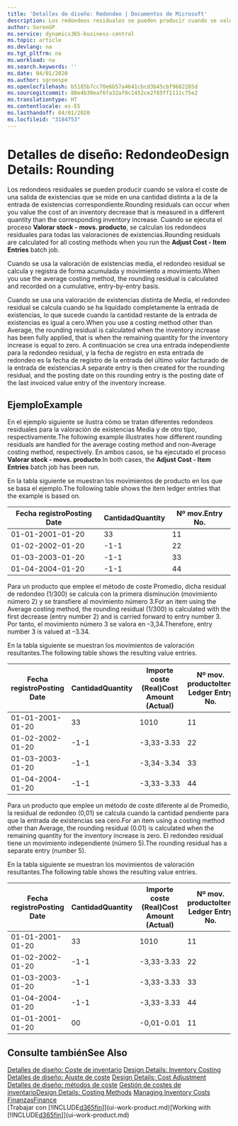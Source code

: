 ```yaml
---
title: 'Detalles de diseño: Redondeo | Documentos de Microsoft'
description: Los redondeos residuales se pueden producir cuando se valora el coste de una salida de existencias que se mide en una cantidad distinta a la de la entrada de existencias correspondiente. Cuando se ejecuta el proceso **Valorar stock - movs. producto**, se calculan los redondeos residuales para todas las valoraciones de existencias.
author: SorenGP
ms.service: dynamics365-business-central
ms.topic: article
ms.devlang: na
ms.tgt_pltfrm: na
ms.workload: na
ms.search.keywords: ''
ms.date: 04/01/2020
ms.author: sgroespe
ms.openlocfilehash: b5185b7cc70e6b57a4641cbcd3b45cbf9682285d
ms.sourcegitcommit: 88e4b30eaf6fa32af0c1452ce2f85ff1111c75e2
ms.translationtype: HT
ms.contentlocale: es-ES
ms.lasthandoff: 04/01/2020
ms.locfileid: "3184753"
---
```

# <a name="design-details-rounding"></a><span data-ttu-id="42053-104">Detalles de diseño: Redondeo</span><span class="sxs-lookup"><span data-stu-id="42053-104">Design Details: Rounding</span></span>
<span data-ttu-id="42053-105">Los redondeos residuales se pueden producir cuando se valora el coste de una salida de existencias que se mide en una cantidad distinta a la de la entrada de existencias correspondiente.</span><span class="sxs-lookup"><span data-stu-id="42053-105">Rounding residuals can occur when you value the cost of an inventory decrease that is measured in a different quantity than the corresponding inventory increase.</span></span> <span data-ttu-id="42053-106">Cuando se ejecuta el proceso **Valorar stock - movs. producto**, se calculan los redondeos residuales para todas las valoraciones de existencias.</span><span class="sxs-lookup"><span data-stu-id="42053-106">Rounding residuals are calculated for all costing methods when you run the **Adjust Cost - Item Entries** batch job.</span></span>  

 <span data-ttu-id="42053-107">Cuando se usa la valoración de existencias media, el redondeo residual se calcula y registra de forma acumulada y movimiento a movimiento.</span><span class="sxs-lookup"><span data-stu-id="42053-107">When you use the average costing method, the rounding residual is calculated and recorded on a cumulative, entry-by-entry basis.</span></span>  

 <span data-ttu-id="42053-108">Cuando se usa una valoración de existencias distinta de Media, el redondeo residual se calcula cuando se ha liquidado completamente la entrada de existencias, lo que sucede cuando la cantidad restante de la entrada de existencias es igual a cero.</span><span class="sxs-lookup"><span data-stu-id="42053-108">When you use a costing method other than Average, the rounding residual is calculated when the inventory increase has been fully applied, that is when the remaining quantity for the inventory increase is equal to zero.</span></span> <span data-ttu-id="42053-109">A continuación se crea una entrada independiente para la redondeo residual, y la fecha de registro en esta entrada de redondeo es la fecha de registro de la entrada del último valor facturado de la entrada de existencias.</span><span class="sxs-lookup"><span data-stu-id="42053-109">A separate entry is then created for the rounding residual, and the posting date on this rounding entry is the posting date of the last invoiced value entry of the inventory increase.</span></span>  

## <a name="example"></a><span data-ttu-id="42053-110">Ejemplo</span><span class="sxs-lookup"><span data-stu-id="42053-110">Example</span></span>  
 <span data-ttu-id="42053-111">En el ejemplo siguiente se ilustra cómo se tratan diferentes redondeos residuales para la valoración de existencias Media y de otro tipo, respectivamente.</span><span class="sxs-lookup"><span data-stu-id="42053-111">The following example illustrates how different rounding residuals are handled for the average costing method and non-Average costing method, respectively.</span></span> <span data-ttu-id="42053-112">En ambos casos, se ha ejecutado el proceso **Valorar stock - movs. producto**.</span><span class="sxs-lookup"><span data-stu-id="42053-112">In both cases, the **Adjust Cost - Item Entries** batch job has been run.</span></span>  

 <span data-ttu-id="42053-113">En la tabla siguiente se muestran los movimientos de producto en los que se basa el ejemplo.</span><span class="sxs-lookup"><span data-stu-id="42053-113">The following table shows the item ledger entries that the example is based on.</span></span>  

|<span data-ttu-id="42053-114">Fecha registro</span><span class="sxs-lookup"><span data-stu-id="42053-114">Posting Date</span></span>|<span data-ttu-id="42053-115">Cantidad</span><span class="sxs-lookup"><span data-stu-id="42053-115">Quantity</span></span>|<span data-ttu-id="42053-116">Nº mov.</span><span class="sxs-lookup"><span data-stu-id="42053-116">Entry No.</span></span>|  
|------------------|--------------|---------------|  
|<span data-ttu-id="42053-117">01-01-20</span><span class="sxs-lookup"><span data-stu-id="42053-117">01-01-20</span></span>|<span data-ttu-id="42053-118">3</span><span class="sxs-lookup"><span data-stu-id="42053-118">3</span></span>|<span data-ttu-id="42053-119">1</span><span class="sxs-lookup"><span data-stu-id="42053-119">1</span></span>|  
|<span data-ttu-id="42053-120">01-02-20</span><span class="sxs-lookup"><span data-stu-id="42053-120">02-01-20</span></span>|<span data-ttu-id="42053-121">-1</span><span class="sxs-lookup"><span data-stu-id="42053-121">-1</span></span>|<span data-ttu-id="42053-122">2</span><span class="sxs-lookup"><span data-stu-id="42053-122">2</span></span>|  
|<span data-ttu-id="42053-123">01-03-20</span><span class="sxs-lookup"><span data-stu-id="42053-123">03-01-20</span></span>|<span data-ttu-id="42053-124">-1</span><span class="sxs-lookup"><span data-stu-id="42053-124">-1</span></span>|<span data-ttu-id="42053-125">3</span><span class="sxs-lookup"><span data-stu-id="42053-125">3</span></span>|  
|<span data-ttu-id="42053-126">01-04-20</span><span class="sxs-lookup"><span data-stu-id="42053-126">04-01-20</span></span>|<span data-ttu-id="42053-127">-1</span><span class="sxs-lookup"><span data-stu-id="42053-127">-1</span></span>|<span data-ttu-id="42053-128">4</span><span class="sxs-lookup"><span data-stu-id="42053-128">4</span></span>|  

 <span data-ttu-id="42053-129">Para un producto que emplee el método de coste Promedio, dicha residual de redondeo (1/300) se calcula con la primera disminución (movimiento número 2) y se transfiere al movimiento número 3.</span><span class="sxs-lookup"><span data-stu-id="42053-129">For an item using the Average costing method, the rounding residual (1/300) is calculated with the first decrease (entry number 2) and is carried forward to entry number 3.</span></span> <span data-ttu-id="42053-130"> Por tanto, el movimiento número 3 se valora en –3,34.</span><span class="sxs-lookup"><span data-stu-id="42053-130">Therefore, entry number 3 is valued at –3.34.</span></span>  

 <span data-ttu-id="42053-131">En la tabla siguiente se muestran los movimientos de valoración resultantes.</span><span class="sxs-lookup"><span data-stu-id="42053-131">The following table shows the resulting value entries.</span></span>  

|<span data-ttu-id="42053-132">Fecha registro</span><span class="sxs-lookup"><span data-stu-id="42053-132">Posting Date</span></span>|<span data-ttu-id="42053-133">Cantidad</span><span class="sxs-lookup"><span data-stu-id="42053-133">Quantity</span></span>|<span data-ttu-id="42053-134">Importe coste (Real)</span><span class="sxs-lookup"><span data-stu-id="42053-134">Cost Amount (Actual)</span></span>|<span data-ttu-id="42053-135">Nº mov. producto</span><span class="sxs-lookup"><span data-stu-id="42053-135">Item Ledger Entry No.</span></span>|<span data-ttu-id="42053-136">Nº mov.</span><span class="sxs-lookup"><span data-stu-id="42053-136">Entry No.</span></span>|  
|------------------|--------------|----------------------------|---------------------------|---------------|  
|<span data-ttu-id="42053-137">01-01-20</span><span class="sxs-lookup"><span data-stu-id="42053-137">01-01-20</span></span>|<span data-ttu-id="42053-138">3</span><span class="sxs-lookup"><span data-stu-id="42053-138">3</span></span>|<span data-ttu-id="42053-139">10</span><span class="sxs-lookup"><span data-stu-id="42053-139">10</span></span>|<span data-ttu-id="42053-140">1</span><span class="sxs-lookup"><span data-stu-id="42053-140">1</span></span>|<span data-ttu-id="42053-141">1</span><span class="sxs-lookup"><span data-stu-id="42053-141">1</span></span>|  
|<span data-ttu-id="42053-142">01-02-20</span><span class="sxs-lookup"><span data-stu-id="42053-142">02-01-20</span></span>|<span data-ttu-id="42053-143">-1</span><span class="sxs-lookup"><span data-stu-id="42053-143">-1</span></span>|<span data-ttu-id="42053-144">-3,33</span><span class="sxs-lookup"><span data-stu-id="42053-144">-3.33</span></span>|<span data-ttu-id="42053-145">2</span><span class="sxs-lookup"><span data-stu-id="42053-145">2</span></span>|<span data-ttu-id="42053-146">2</span><span class="sxs-lookup"><span data-stu-id="42053-146">2</span></span>|  
|<span data-ttu-id="42053-147">01-03-20</span><span class="sxs-lookup"><span data-stu-id="42053-147">03-01-20</span></span>|<span data-ttu-id="42053-148">-1</span><span class="sxs-lookup"><span data-stu-id="42053-148">-1</span></span>|<span data-ttu-id="42053-149">-3,34</span><span class="sxs-lookup"><span data-stu-id="42053-149">-3.34</span></span>|<span data-ttu-id="42053-150">3</span><span class="sxs-lookup"><span data-stu-id="42053-150">3</span></span>|<span data-ttu-id="42053-151">3</span><span class="sxs-lookup"><span data-stu-id="42053-151">3</span></span>|  
|<span data-ttu-id="42053-152">01-04-20</span><span class="sxs-lookup"><span data-stu-id="42053-152">04-01-20</span></span>|<span data-ttu-id="42053-153">-1</span><span class="sxs-lookup"><span data-stu-id="42053-153">-1</span></span>|<span data-ttu-id="42053-154">-3,33</span><span class="sxs-lookup"><span data-stu-id="42053-154">-3.33</span></span>|<span data-ttu-id="42053-155">4</span><span class="sxs-lookup"><span data-stu-id="42053-155">4</span></span>|<span data-ttu-id="42053-156">4</span><span class="sxs-lookup"><span data-stu-id="42053-156">4</span></span>|  

 <span data-ttu-id="42053-157">Para un producto que emplee un método de coste diferente al de Promedio, la residual de redondeo (0,01) se calcula cuando la cantidad pendiente para que la entrada de existencias sea cero.</span><span class="sxs-lookup"><span data-stu-id="42053-157">For an item using a costing method other than Average, the rounding residual (0.01) is calculated when the remaining quantity for the inventory increase is zero.</span></span> <span data-ttu-id="42053-158">El redondeo residual tiene un movimiento independiente (número 5).</span><span class="sxs-lookup"><span data-stu-id="42053-158">The rounding residual has a separate entry (number 5).</span></span>  

 <span data-ttu-id="42053-159">En la tabla siguiente se muestran los movimientos de valoración resultantes.</span><span class="sxs-lookup"><span data-stu-id="42053-159">The following table shows the resulting value entries.</span></span>  

|<span data-ttu-id="42053-160">Fecha registro</span><span class="sxs-lookup"><span data-stu-id="42053-160">Posting Date</span></span>|<span data-ttu-id="42053-161">Cantidad</span><span class="sxs-lookup"><span data-stu-id="42053-161">Quantity</span></span>|<span data-ttu-id="42053-162">Importe coste (Real)</span><span class="sxs-lookup"><span data-stu-id="42053-162">Cost Amount (Actual)</span></span>|<span data-ttu-id="42053-163">Nº mov. producto</span><span class="sxs-lookup"><span data-stu-id="42053-163">Item Ledger Entry No.</span></span>|<span data-ttu-id="42053-164">Nº mov.</span><span class="sxs-lookup"><span data-stu-id="42053-164">Entry No.</span></span>|  
|------------------|--------------|----------------------------|---------------------------|---------------|  
|<span data-ttu-id="42053-165">01-01-20</span><span class="sxs-lookup"><span data-stu-id="42053-165">01-01-20</span></span>|<span data-ttu-id="42053-166">3</span><span class="sxs-lookup"><span data-stu-id="42053-166">3</span></span>|<span data-ttu-id="42053-167">10</span><span class="sxs-lookup"><span data-stu-id="42053-167">10</span></span>|<span data-ttu-id="42053-168">1</span><span class="sxs-lookup"><span data-stu-id="42053-168">1</span></span>|<span data-ttu-id="42053-169">1</span><span class="sxs-lookup"><span data-stu-id="42053-169">1</span></span>|  
|<span data-ttu-id="42053-170">01-02-20</span><span class="sxs-lookup"><span data-stu-id="42053-170">02-01-20</span></span>|<span data-ttu-id="42053-171">-1</span><span class="sxs-lookup"><span data-stu-id="42053-171">-1</span></span>|<span data-ttu-id="42053-172">-3,33</span><span class="sxs-lookup"><span data-stu-id="42053-172">-3.33</span></span>|<span data-ttu-id="42053-173">2</span><span class="sxs-lookup"><span data-stu-id="42053-173">2</span></span>|<span data-ttu-id="42053-174">2</span><span class="sxs-lookup"><span data-stu-id="42053-174">2</span></span>|  
|<span data-ttu-id="42053-175">01-03-20</span><span class="sxs-lookup"><span data-stu-id="42053-175">03-01-20</span></span>|<span data-ttu-id="42053-176">-1</span><span class="sxs-lookup"><span data-stu-id="42053-176">-1</span></span>|<span data-ttu-id="42053-177">-3,33</span><span class="sxs-lookup"><span data-stu-id="42053-177">-3.33</span></span>|<span data-ttu-id="42053-178">3</span><span class="sxs-lookup"><span data-stu-id="42053-178">3</span></span>|<span data-ttu-id="42053-179">3</span><span class="sxs-lookup"><span data-stu-id="42053-179">3</span></span>|  
|<span data-ttu-id="42053-180">01-04-20</span><span class="sxs-lookup"><span data-stu-id="42053-180">04-01-20</span></span>|<span data-ttu-id="42053-181">-1</span><span class="sxs-lookup"><span data-stu-id="42053-181">-1</span></span>|<span data-ttu-id="42053-182">-3,33</span><span class="sxs-lookup"><span data-stu-id="42053-182">-3.33</span></span>|<span data-ttu-id="42053-183">4</span><span class="sxs-lookup"><span data-stu-id="42053-183">4</span></span>|<span data-ttu-id="42053-184">4</span><span class="sxs-lookup"><span data-stu-id="42053-184">4</span></span>|  
|<span data-ttu-id="42053-185">01-01-20</span><span class="sxs-lookup"><span data-stu-id="42053-185">01-01-20</span></span>|<span data-ttu-id="42053-186">0</span><span class="sxs-lookup"><span data-stu-id="42053-186">0</span></span>|<span data-ttu-id="42053-187">-0,01</span><span class="sxs-lookup"><span data-stu-id="42053-187">-0.01</span></span>|<span data-ttu-id="42053-188">1</span><span class="sxs-lookup"><span data-stu-id="42053-188">1</span></span>|<span data-ttu-id="42053-189">5</span><span class="sxs-lookup"><span data-stu-id="42053-189">5</span></span>|  

## <a name="see-also"></a><span data-ttu-id="42053-190">Consulte también</span><span class="sxs-lookup"><span data-stu-id="42053-190">See Also</span></span>  
 <span data-ttu-id="42053-191">[Detalles de diseño: Coste de inventario](design-details-inventory-costing.md) </span><span class="sxs-lookup"><span data-stu-id="42053-191">[Design Details: Inventory Costing](design-details-inventory-costing.md) </span></span>  
 <span data-ttu-id="42053-192">[Detalles de diseño: Ajuste de coste](design-details-cost-adjustment.md) </span><span class="sxs-lookup"><span data-stu-id="42053-192">[Design Details: Cost Adjustment](design-details-cost-adjustment.md) </span></span>  
 <span data-ttu-id="42053-193">[Detalles de diseño: métodos de coste](design-details-costing-methods.md) [Gestión de costes de inventario](finance-manage-inventory-costs.md)</span><span class="sxs-lookup"><span data-stu-id="42053-193">[Design Details: Costing Methods](design-details-costing-methods.md) [Managing Inventory Costs](finance-manage-inventory-costs.md)</span></span>  
 [<span data-ttu-id="42053-194">Finanzas</span><span class="sxs-lookup"><span data-stu-id="42053-194">Finance</span></span>](finance.md)  
 <span data-ttu-id="42053-195">[Trabajar con [!INCLUDE[d365fin](includes/d365fin_md.md)]](ui-work-product.md)</span><span class="sxs-lookup"><span data-stu-id="42053-195">[Working with [!INCLUDE[d365fin](includes/d365fin_md.md)]](ui-work-product.md)</span></span>
